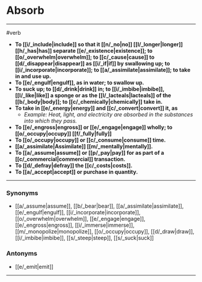 # Absorb
---
#verb
- **To [[i/_include|include]] so that it [[n/_no|no]] [[l/_longer|longer]] [[h/_has|has]] separate [[e/_existence|existence]]; to [[o/_overwhelm|overwhelm]]; to [[c/_cause|cause]] to [[d/_disappear|disappear]] as [[i/_if|if]] by swallowing up; to [[i/_incorporate|incorporate]]; to [[a/_assimilate|assimilate]]; to take in and use up.**
- **To [[e/_engulf|engulf]], as in water; to swallow up.**
- **To suck up; to [[d/_drink|drink]] in; to [[i/_imbibe|imbibe]], [[l/_like|like]] a sponge or as the [[l/_lacteals|lacteals]] of the [[b/_body|body]]; to [[c/_chemically|chemically]] take in.**
- **To take in [[e/_energy|energy]] and [[c/_convert|convert]] it, as**
	- _Example: Heat, light, and electricity are absorbed in the substances into which they pass._
- **To [[e/_engross|engross]] or [[e/_engage|engage]] wholly; to [[o/_occupy|occupy]] [[f/_fully|fully]]**
- **To [[o/_occupy|occupy]] or [[c/_consume|consume]] time.**
- **[[a/_assimilate|Assimilate]] [[m/_mentally|mentally]].**
- **To [[a/_assume|assume]] or [[p/_pay|pay]] for as part of a [[c/_commercial|commercial]] transaction.**
- **To [[d/_defray|defray]] the [[c/_costs|costs]].**
- **To [[a/_accept|accept]] or purchase in quantity.**
---
### Synonyms
- [[a/_assume|assume]], [[b/_bear|bear]], [[a/_assimilate|assimilate]], [[e/_engulf|engulf]], [[i/_incorporate|incorporate]], [[o/_overwhelm|overwhelm]], [[e/_engage|engage]], [[e/_engross|engross]], [[i/_immerse|immerse]], [[m/_monopolize|monopolize]], [[o/_occupy|occupy]], [[d/_draw|draw]], [[i/_imbibe|imbibe]], [[s/_steep|steep]], [[s/_suck|suck]]
### Antonyms
- [[e/_emit|emit]]
---
